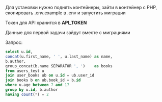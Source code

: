 Для установки нужно поднять контейнеры, зайти в контейнер с PHP, скопировать .env.example в .env и запустить миграции

Токен для API хранится в **API_TOKEN** 

Данные для первой задачи зайдут вместе с миграциями

Запрос:

``` sql
select u.id,
concat(u.first_name, ' ', u.last_name) as name,
b.author,
group_concat(b.name SEPARATOR ', ')    as books
from users_test u
join user_books ub on u.id = ub.user_id
join books b on ub.book_id = b.id
where u.age between 7 and 17
group by u.id, b.author
having count(*) = 2
```

